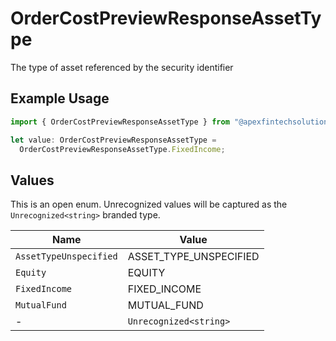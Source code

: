 # OrderCostPreviewResponseAssetType

The type of asset referenced by the security identifier

## Example Usage

```typescript
import { OrderCostPreviewResponseAssetType } from "@apexfintechsolutions/ascend-sdk/models/components";

let value: OrderCostPreviewResponseAssetType =
  OrderCostPreviewResponseAssetType.FixedIncome;
```

## Values

This is an open enum. Unrecognized values will be captured as the `Unrecognized<string>` branded type.

| Name                   | Value                  |
| ---------------------- | ---------------------- |
| `AssetTypeUnspecified` | ASSET_TYPE_UNSPECIFIED |
| `Equity`               | EQUITY                 |
| `FixedIncome`          | FIXED_INCOME           |
| `MutualFund`           | MUTUAL_FUND            |
| -                      | `Unrecognized<string>` |